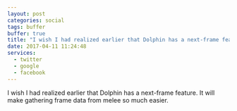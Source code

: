 ```yaml
---
layout: post
categories: social
tags: buffer
buffer: true
title: "I wish I had realized earlier that Dolphin has a next-frame feature. It will make gathering frame data from melee so much easier."
date: 2017-04-11 11:24:48
services: 
  - twitter
  - google
  - facebook
---
```

I wish I had realized earlier that Dolphin has a next-frame feature. It will make gathering frame data from melee so much easier.
